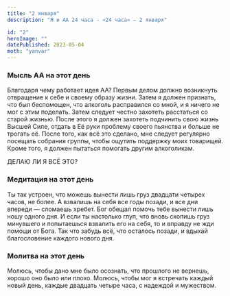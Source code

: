 ```yaml
---
title: "2 января"
description: "Я и АА 24 часа - «24 часа» — 2 января"

id: "2"
heroImage: ""
datePublished: 2023-05-04
moth: "yanvar"
---
```


### Мысль АА на этот день

Благодаря чему работает идея АА? Первым делом должно возникнуть отвращение к
себе и своему образу жизни. Затем я должен признать, что был беспомощен, что
алкоголь расправился со мной, и я ничего не мог с этим поделать. Затем следует
честно захотеть расстаться со старой жизнью. После этого я должен захотеть
подчинить свою жизнь Высшей Силе, отдать в Её руки проблему своего пьянства и
больше не трогать её. После того, как всё это сделано, мне следует регулярно
посещать собрания группы, чтобы ощутить поддержку моих товарищей. Кроме того,
я должен пытаться помогать другим алкоголикам.

ДЕЛАЮ ЛИ Я ВСЁ ЭТО?

### Медитация на этот день

Ты так устроен, что можешь вынести лишь груз двадцати четырех часов, не более.
А взвалишь на себя все годы позади, и все дни впереди — сломаешь хребет. Бог
обещал помочь тебе вынести лишь ношу одного дня. И если ты настолько глуп, что
вновь скопишь груз минувшего и попытаешься взвалить его на себя, то и вправду
не жди помощи от Бога. Так что забудь всё, что осталось позади, и вдыхай
благословение каждого нового дня.

### Молитва на этот день

Молюсь, чтобы дано мне было осознать, что прошлого не вернешь, хорошо оно было
или плохо. Молюсь, чтобы мог я встречать каждый новый день, каждые двадцать
четыре часа, с надеждой и мужеством.
